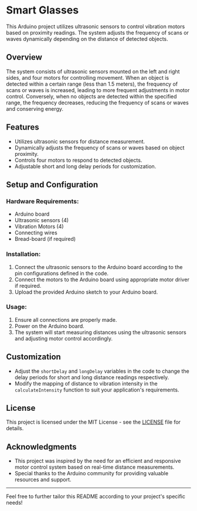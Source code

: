 # Smart Glasses

This Arduino project utilizes ultrasonic sensors to control vibration motors based on proximity readings. The system adjusts the frequency of scans or waves dynamically depending on the distance of detected objects.

## Overview

The system consists of ultrasonic sensors mounted on the left and right sides, and four motors for controlling movement. When an object is detected within a certain range (less than 1.5 meters), the frequency of scans or waves is increased, leading to more frequent adjustments in motor control. Conversely, when no objects are detected within the specified range, the frequency decreases, reducing the frequency of scans or waves and conserving energy.

## Features

- Utilizes ultrasonic sensors for distance measurement.
- Dynamically adjusts the frequency of scans or waves based on object proximity.
- Controls four motors to respond to detected objects.
- Adjustable short and long delay periods for customization.

## Setup and Configuration

### Hardware Requirements:

- Arduino board
- Ultrasonic sensors (4)
- Vibration Motors (4)
- Connecting wires
- Bread-board (if required)

### Installation:

1. Connect the ultrasonic sensors to the Arduino board according to the pin configurations defined in the code.
2. Connect the motors to the Arduino board using appropriate motor driver if required.
3. Upload the provided Arduino sketch to your Arduino board.

### Usage:

1. Ensure all connections are properly made.
2. Power on the Arduino board.
3. The system will start measuring distances using the ultrasonic sensors and adjusting motor control accordingly.

## Customization

- Adjust the `shortDelay` and `longDelay` variables in the code to change the delay periods for short and long distance readings respectively.
- Modify the mapping of distance to vibration intensity in the `calculateIntensity` function to suit your application's requirements.

## License

This project is licensed under the MIT License - see the [LICENSE](LICENSE) file for details.

## Acknowledgments

- This project was inspired by the need for an efficient and responsive motor control system based on real-time distance measurements.
- Special thanks to the Arduino community for providing valuable resources and support.

---

Feel free to further tailor this README according to your project's specific needs!
